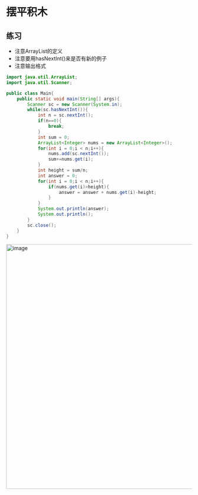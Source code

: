 # 摆平积木

## 练习
- 注意ArrayList的定义
- 注意要用hasNextInt()来是否有新的例子
- 注意输出格式

``` java
import java.util.ArrayList;
import java.util.Scanner;

public class Main{
    public static void main(String[] args){
        Scanner sc = new Scanner(System.in);
        while(sc.hasNextInt()){
            int n = sc.nextInt();
            if(n==0){
                break;
            }
            int sum = 0;
            ArrayList<Integer> nums = new ArrayList<Integer>();
            for(int i = 0;i < n;i++){
                nums.add(sc.nextInt());
                sum+=nums.get(i);
            }
            int height = sum/n;
            int answer = 0;
            for(int i = 0;i < n;i++){
                if(nums.get(i)>height){
                    answer = answer + nums.get(i)-height;
                }
            }
            System.out.println(answer);
            System.out.println();
        }
        sc.close();
    }
}
```
<img width="662" alt="image" src="https://github.com/Xiaxlll/OR_Study/assets/77572858/ab6dc09d-5dbf-48b8-babd-bd09f138fbae">

